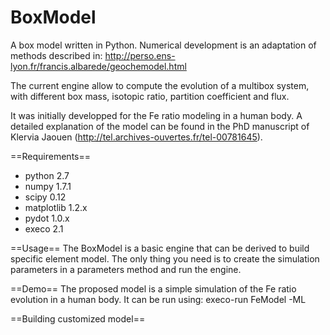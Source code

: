 BoxModel
========

A box model written in Python.
Numerical development is an adaptation of methods described in:
http://perso.ens-lyon.fr/francis.albarede/geochemodel.html

The current engine allow to compute the evolution of a multibox system,
with different box mass, isotopic ratio, partition coefficient and flux. 

It was initially developped for the Fe ratio modeling in a human body.
A detailed explanation of the model can be found in the PhD manuscript of
Klervia Jaouen (http://tel.archives-ouvertes.fr/tel-00781645).


==Requirements==
- python 	2.7
- numpy 	1.7.1
- scipy		0.12
- matplotlib	1.2.x
- pydot		1.0.x
- execo		2.1

==Usage==
The BoxModel is a basic engine that can be derived to build specific element model. The only thing you need is to create the simulation parameters in a parameters method and run the engine.

==Demo==
The proposed model is a simple simulation of the Fe ratio evolution in a human body. 
It can be run using:
	execo-run FeModel -ML

==Building customized model==

